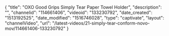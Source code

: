 {
    "title": "OXO Good Grips Simply Tear Paper Towel Holder",
    "description": "",
    "channelid": "114661406",
    "videoid": "133230792",
    "date_created": "1513192525",
    "date_modified": "1516746028",
    "type": "captivate",
    "layout": "channelVideo",
    "url": "\/latest-videos\/21-simply-tear-conform-novo-mov\/114661406-133230792"
}